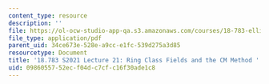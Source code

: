 ```yaml
---
content_type: resource
description: ''
file: https://ol-ocw-studio-app-qa.s3.amazonaws.com/courses/18-783-elliptic-curves-spring-2021/0986055752ecf04dc7cfc16f30ade1c8_MIT18_783S21_notes21.pdf
file_type: application/pdf
parent_uid: 34ce673e-528e-a9cc-e1fc-539d275a3d85
resourcetype: Document
title: '18.783 S2021 Lecture 21: Ring Class Fields and the CM Method '
uid: 09860557-52ec-f04d-c7cf-c16f30ade1c8
---
```

